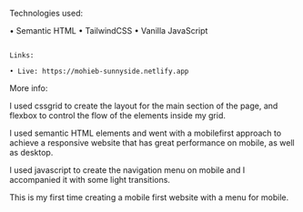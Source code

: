 Technologies used:

• Semantic HTML
• TailwindCSS
• Vanilla JavaScript
~~~~~~~~~

Links:

• Live: https://mohieb-sunnyside.netlify.app
~~~~~~~~~

More info:

I used cssgrid to create the layout for the main section of the page, and flexbox to control the flow of the elements inside my grid.

I used semantic HTML elements and went with a mobilefirst approach to achieve a responsive website that has great performance on mobile, as well as desktop.

I used javascript to create the navigation menu on mobile and I accompanied it with some light transitions.

This is my first time creating a mobile first website with a menu for mobile.
